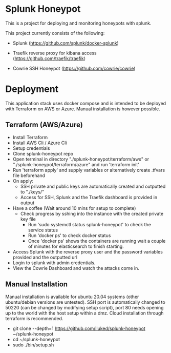 # Splunk Honeypot

 This is a project for deploying and monitoring honeypots with splunk.

 This project currently consists of the following:

- Splunk (https://github.com/splunk/docker-splunk)

- Traefik reverse proxy for kibana access (https://github.com/traefik/traefik)

- Cowrie SSH Honeypot (https://github.com/cowrie/cowrie)

# Deployment

This application stack uses docker compose and is intended to be deployed with Terraform on AWS or Azure. Manual installation is however possible.

## Terraform (AWS/Azure)

- Install Terraform
- Install AWS Cli / Azure Cli
- Setup credentials
- Clone splunk-honeypot repo
- Open terminal in directory "./splunk-honeypot/terraform/aws" or "./splunk-honeypot/terraform/azure" and run 'terraform init'
- Run 'terraform apply' and supply variables or alternatively create .tfvars file beforehand
- On apply:
  - SSH private and public keys are automatically created and outputted to "./keys/"
  - Access for SSH, Splunk and the Traefik dashboard is provided in output
- Have a coffee (Wait around 10 mins for setup to complete)
  - Check progress by sshing into the instance with the created private key file
    - Run 'sudo systemctl status splunk-honeypot' to check the service status
    - Run 'docker ps' to check docker status
    - Once 'docker ps' shows the containers are running wait a couple of minutes for elasticsearch to finish starting.
- Access Splunk with the reverse proxy user and the password variables provided and the outputted url
- Login to splunk with admin credentials.
- View the Cowrie Dashboard and watch the attacks come in.

## Manual Installation

Manual installation is available for ubuntu 20.04 systems (other ubuntu/debian versions are untested). SSH port is automatically changed to 50220 (can be changed by modifying setup script), port 80 needs opening up to the world with the host setup within a dmz. Cloud installation through terraform is recommended.

- git clone --depth=1 https://github.com/lluked/splunk-honeypot ~/splunk-honeypot
- cd ~/splunk-honeypot
- sudo ./bin/setup.sh
